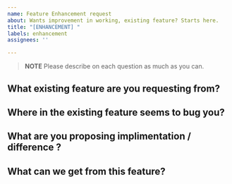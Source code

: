 ```yaml
---
name: Feature Enhancement request
about: Wants improvement in working, existing feature? Starts here.
title: "[ENHANCEMENT] "
labels: enhancement
assignees: ''

---
```


> **NOTE**
> Please describe on each question as much as you can.

## What existing feature are you requesting from?
<!-- Please describe what you want from this feature. Feel free to add media to support your ideas. -->


## Where in the existing feature seems to bug you?
<!-- What causes you to create this issue and what is bad about it? -->


## What are you proposing implimentation / difference ?
<!-- What do you want us to do in order to satisfy you and others -->


## What can we get from this feature?
<!-- Please persuade us on what, why, and how this feature will benefits you and everyone else. -->
<!-- If there is an issue related to this proposal, please attatch it here. -->
